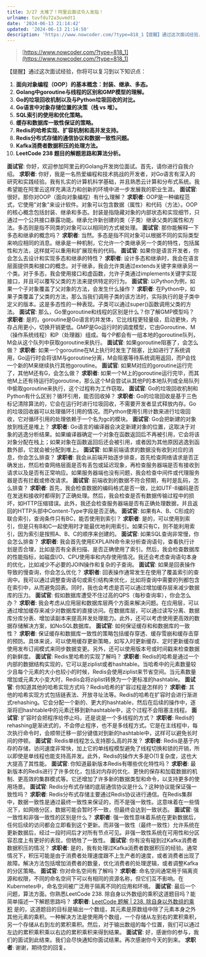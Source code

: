 ```yaml
---
title: 3/27 太难了！阿里云面试令人发指！
urlname: tuvfdu72a3uvmdt1
date: '2024-06-13 21:14:42'
updated: '2024-06-13 21:14:50'
description: 'https://www.nowcoder.com/?type=818_1【提醒】通过这次面试经验，你将可以复习到以下知识点：面向对象编程（OOP）的基本概念：封装、继承、多态。Golang中goroutine与线程的区别和GMP模型的理解。Go的垃圾回收机制以及与Python垃圾回收的对比。G...'
---
```

> [https://www.nowcoder.com/?type=818_1](https://www.nowcoder.com/?type=818_1)

【提醒】通过这次面试经验，你将可以复习到以下知识点：

1. **面向对象编程（OOP）的基本概念：封装、继承、多态。**
2. **Golang中goroutine与线程的区别和GMP模型的理解。**
3. **Go的垃圾回收机制以及与Python垃圾回收的对比。**
4. **Go语言中对象存储位置的决策（栈 vs 堆）。**
5. **SQL索引的使用和优化策略。**
6. **缓存和数据库一致性保证的策略。**
7. **Redis的哈希实现、扩容机制和高并发支持。**
8. **Redis分布式存储的通信协议和数据一致性问题。**
9. **Kafka消费者数据积压的处理方法。**
10. **LeetCode 238 题目的解题思路和算法分析。**

**面试官**: 你好，欢迎参加阿里云的Golang开发岗位面试。首先，请你进行自我介绍。
**求职者**: 你好，我是一名热爱编程和技术挑战的开发者，对Go语言有深入的研究和实践经验。我有扎实的计算机科学基础，并且熟悉云计算和分布式系统。我希望能在阿里云这样充满活力和创新的环境中进一步发展我的职业生涯。
**面试官**: 很好。那你对OOP（面向对象编程）有什么理解？
**求职者**: OOP是一种编程范式，它使用"对象"来设计软件。对象可以包含数据（属性）和代码（方法）。OOP的核心概念包括封装、继承和多态。封装是指隐藏对象的内部状态和实现细节，只通过一个公共接口暴露功能。继承允许新创建的类（子类）继承父类的属性和方法。多态则是指不同类的对象可以以相同的方式被处理。
**面试官**: 那你能解释一下多态和继承的概念吗？
**求职者**: 当然。多态是指不同对象可以根据不同的实际类型来响应相同的消息。继承是一种机制，它允许一个类继承另一个类的特性，包括属性和方法，这样就可以重用和扩展现有的代码。
**面试官**: 如果你是语言开发者，你会怎么去设计和实现多态和继承的特性？
**求职者**: 设计多态和继承时，我会在语言层面提供类和接口的概念。对于继承，我会允许类通过extends关键字来继承另一个类。对于多态，我会使用接口和虚函数，允许子类通过implements关键字实现接口，并且可以覆写父类的方法来提供特定的行为。
**面试官**: 以Python为例，如果一个子对象覆盖了父对象的方法，会发生什么操作？
**求职者**: 在Python中，如果子类覆盖了父类的方法，那么当我们调用子类的该方法时，实际执行的是子类中定义的版本。这是多态性的一种表现。子类可以通过super()函数调用父类的方法。
**面试官**: 那么，Go里goroutine和线程的区别是什么？你了解GMP模型吗？
**求职者**: 是的，goroutine是Go语言的并发体，它比线程更轻量级，启动更快，内存占用更小，切换开销更低。GMP是Go运行时的调度模型，它由Goroutine、M（操作系统线程）和P（处理器）组成。每个P都会有一组本地的goroutine队列，M会从这个队列中获取goroutine来执行。
**面试官**: 如果goroutine阻塞了，会怎么做？
**求职者**: 如果一个goroutine在M上执行时发生了阻塞，比如进行了系统调用，Go运行时会将该M与goroutine分离，M会阻塞等待系统调用返回，而P会找一个新的M来继续执行其他goroutine。
**面试官**: 如果M对应的goroutine运行完了，其他M还有G，会怎么做？
**求职者**: 如果一个M上的goroutine运行完毕，而其他M上还有待运行的goroutine，那么这个M会尝试从其他P的本地队列或全局队列中偷取goroutine来执行，这个过程称为工作窃取。
**面试官**: Go的垃圾回收机制和Python有什么区别？循环引用，能否回收掉？
**求职者**: Go的垃圾回收是基于三色标记清除算法的，它会在运行时进行垃圾回收，不需要开发者显式释放内存。Go的垃圾回收器可以处理循环引用的情况。而Python使用引用计数来进行垃圾回收，它对循环引用的处理依赖于一个名为gc的模块。
**面试官**: Go会把新建的对象放到栈还是堆上？
**求职者**: Go语言的编译器会决定新建对象的位置，这取决于对象的逃逸分析结果。如果编译器确定一个对象在函数返回后不再被引用，它会将该对象分配在栈上；如果对象在函数返回后还会被引用，或者因为其他原因逃逸到函数外部，它就会被分配到堆上。
**面试官**: 如果前端请求的数据没有收到对应的消息，你会怎么排查？
**求职者**: 我会从前端开始逐步排查，首先检查网络请求是否正确发出，然后检查网络层面是否有丢包或延迟现象，再检查服务器端是否有接收到请求以及是否有正常响应。如果服务器端也没有问题，我会检查中间件或代理服务器是否有拦截或修改请求。
**面试官**: 前端收到的数据不符合预期，有时是乱码，怎么排查？
**求职者**: 首先，我会检查数据的编码格式是否一致，比如UTF-8编码是否在发送和接收时都得到了正确处理。然后，我会检查是否有数据传输过程中的损坏，如HTTP压缩错误。此外，我还会检查服务器端是否有正确处理数据，并且返回的HTTP头部中Content-Type字段是否正确。
**面试官**: 如果有A、B、C形成的联合索引，查询条件只有BC，能否使用到索引？
**求职者**: 是的，可以使用到索引，但是只有B和C一起使用时才能最优地利用索引。如果只有C，则不能利用索引，因为索引是按照A、B、C的顺序来创建的。
**面试官**: 如果SQL查询非常慢，你会怎么排查？
**求职者**: 我会首先使用EXPLAIN命令来分析查询语句，查看执行计划是否合理，比如是否有全表扫描、是否正确使用了索引。然后，我会检查数据库的性能指标，如磁盘I/O、CPU使用率和内存使用情况。我还会考虑查询语句本身的优化，比如减少不必要的JOIN操作和复杂的子查询。
**面试官**: 如果是回表操作导致的慢查询，你会怎么优化？
**求职者**: 回表操作通常发生在使用了覆盖索引的查询中。我可以通过调整查询语句或索引结构来优化，比如将查询中需要的列都包含在索引中，从而避免回表。同时，我也会考虑是否可以通过增加缓存层来减少数据库的压力。
**面试官**: 假如数据库遭受不住过高的QPS（每秒查询率），你会怎么办？
**求职者**: 我会考虑从应用层和数据库层两个方面来解决问题。在应用层，可以通过增加缓存来减少对数据库的直接访问。在数据库层，可以通过读写分离、数据库分库分表、增加读副本来提高并发处理能力。此外，还可以考虑使用更高效的数据存储解决方案，如NoSQL数据库。
**面试官**: 如何保证缓存和和数据库的一致性？
**求职者**: 保证缓存和数据库一致性的策略包括缓存穿透、缓存雪崩和缓存击穿的预防。具体来说，可以使用缓存更新策略，如写入时更新缓存、定时更新缓存或使用发布订阅模式来同步数据变更。另外，还可以使用版本号或时间戳来检查数据的新鲜度。
**面试官**: Redis里哈希的实现了解吗？
**求职者**: Redis的哈希是通过一个内部的数据结构实现的，它可以是ziplist或者hashtable。当哈希中的元素数量较少且每个元素的大小也较小的时候，Redis会使用ziplist来节省空间。当元素数量增加或元素大小变大时，Redis会将ziplist转换为一个更标准的hashtable。
**面试官**: 你知道其他的哈希实现方式吗？Redis哈希的扩容过程是怎样的？
**求职者**: 其他的哈希实现方式包括链表法、开放寻址法等。Redis的哈希在扩容时会进行渐进式rehashing。它会分配一个新的、更大的hashtable，然后在后续的操作中，逐渐将旧hashtable中的元素迁移到新hashtable中，这个过程不会阻塞主线程。
**面试官**: 扩容时会把程序给停止吗，还是说是一个多线程的方式？
**求职者**: Redis的rehashing是渐进式的，不会停止程序，也不是多线程方式。它是在主线程中，每次执行命令时，会顺带迁移一部分键值对到新的hashtable中，这样可以避免长时间的停顿。
**面试官**: Redis单线程怎么支持那么高的并发？
**求职者**: Redis是基于内存的存储，访问速度非常快，加上它的单线程模型避免了线程切换和锁的开销，所以即使是单线程也能支持高并发。此外，Redis的操作大多是O(1)复杂度，这也大大提高了其性能。
**面试官**: 你知道最新版本Redis有哪些优化特性吗？
**求职者**: 最新版本的Redis进行了许多优化，包括对内存的优化、更快的保存和加载数据的机制、更高效的集群模式等。它还增加了许多新的数据类型和命令，以支持更多的使用场景。
**面试官**: Redis分布式存储的底层通信协议是什么？这种协议能保证强一致性吗？
**求职者**: Redis分布式存储主要通过Redis协议进行通信。在Redis集群中，数据一致性是通过最终一致性来保证的，而不是强一致性。这意味着在一些情况下，如网络分区，数据可能会暂时不一致，但最终会达到一致状态。
**面试官**: 强一致性和非强一致性的区别是什么？
**求职者**: 强一致性意味着系统在更新数据后，任何后续的访问都会立即看到这个更新。而非强一致性（最终一致性）允许系统在更新数据后，经过一段时间后才对所有节点可见。非强一致性系统在可用性和分区容忍度上有更好的表现，但牺牲了一致性。
**面试官**: 你有没有碰到过Kafka消费者数据积压的情况？
**求职者**: 是的，我有处理过Kafka消费者数据积压的经验。通常情况下，积压可能是由于消费者处理速度跟不上生产者的速度，或者消费者出现了故障。解决方法包括增加消费者的数量，优化消费者的处理逻辑，或者调整Kafka的分区策略。
**面试官**: 你对命名空间有了解吗？
**求职者**: 命名空间通常用于隔离资源和权限，不同的命名空间下可以有相同的资源名称，但它们互不影响。在Kubernetes中，命名空间被广泛用于隔离不同的应用和环境。
**面试官**: 最后一个问题，算法方面。你熟悉LeetCode 238. 除自身以外数组的乘积这道题目吗？能简单描述一下解题思路吗？
**求职者**: [LeetCode 题解 | 238. 除自身以外数组的乘积](https://zhuanlan.zhihu.com/p/109306706?utm_id=0) 是的，这道题目的目标是输出一个数组，其元素是原数组中除了元素本身之外其他元素的乘积。一种解决方法是使用两个数组，一个存储从左到右的累积乘积，另一个存储从右到左的累积乘积。然后，对于输出数组的每个位置，我们可以通过左边的累积乘积乘以右边的累积乘积来得到结果。
**面试官**: 好，感谢你的参与，我们的面试到此结束。我们会尽快通知你面试结果。再次感谢你今天的到来。
**求职者**: 谢谢，期待您的回复。
